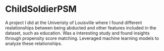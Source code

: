 # ChildSoldierPSM

A project I did at the Univeristy of Louisville where I found different realationships between being abducted and other features included in the dataset, such as education. Was a interesting study and found insights through propensity score matching. Leveraged machine learning models to analyze these relationships.
